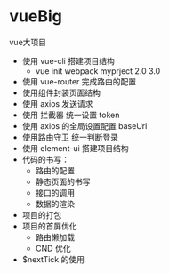 # vueBig
vue大项目

- 使用 vue-cli 搭建项目结构
  - vue init webpack myprject  2.0  3.0
- 使用 vue-router 完成路由的配置
- 使用组件封装页面结构
- 使用 axios 发送请求
- 使用 拦截器 统一设置 token
- 使用 axios 的全局设置配置 baseUrl
- 使用路由守卫 统一判断登录
- 使用 element-ui 搭建项目结构
- 代码的书写：
  - 路由的配置
  - 静态页面的书写
  - 接口的调用
  - 数据的渲染
- 项目的打包
- 项目的首屏优化
  - 路由懒加载
  - CND 优化
- $nextTick 的使用

